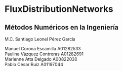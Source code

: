 # FluxDistributionNetworks

## Métodos Numéricos en la Ingeniería

M.C. Santiago Leonel Pérez García

Manuel Corona Escamilla A01282533  
Paulina Vázquez Contreras A01282691  
Marlenne Atta Delgado A00822030  
Pablo César Ruíz A01197044